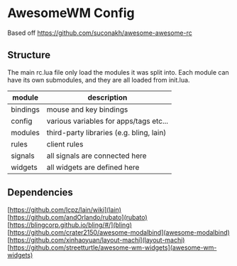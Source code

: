 # AwesomeWM Config
Based off https://github.com/suconakh/awesome-awesome-rc


## Structure
The main rc.lua file only load the modules it was split into. Each module can have its own submodules, and they are all loaded from init.lua.

| module   | description                              |
| -------- | ---------------------------------------- |
| bindings | mouse and key bindings                   |
| config   | various variables for apps/tags etc...   |
| modules  | third-party libraries (e.g. bling, lain) |
| rules    | client rules                             |
| signals  | all signals are connected here           |
| widgets  | all widgets are defined here             |


## Dependencies
[https://github.com/lcpz/lain/wiki](lain)
[https://github.com/andOrlando/rubato](rubato)
[https://blingcorp.github.io/bling/#/](bling)
[https://github.com/crater2150/awesome-modalbind](awesome-modalbind)
[https://github.com/xinhaoyuan/layout-machi](layout-machi)
[https://github.com/streetturtle/awesome-wm-widgets](awesome-wm-widgets)
